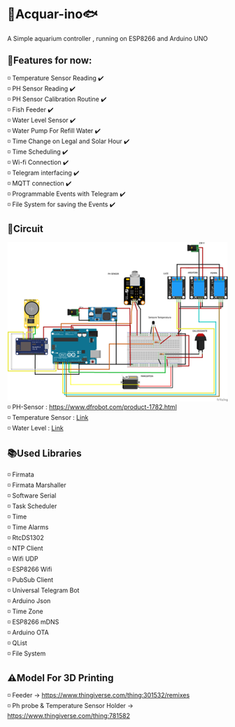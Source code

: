 # 🐠Acquar-ino🐟
<p> A Simple aquarium controller , running on ESP8266 and Arduino UNO </p>

## 📌Features for now:
<p> 
◽ Temperature Sensor Reading ✔️ <br>
◽ PH Sensor Reading ✔️ <br>
◽ PH Sensor Calibration Routine ✔️ <br>
◽ Fish Feeder ✔️ <br>
◽ Water Level Sensor ✔️ <br>
◽ Water Pump For Refill Water ✔️ <br>
◽ Time Change on Legal and Solar Hour ✔️ <br>
◽ Time Scheduling ✔️ <br>
◽ Wi-fi Connection ✔️ <br>
◽ Telegram interfacing ✔️ <br>
◽ MQTT connection ✔️ <br>
◽ Programmable Events with Telegram ✔️  <br>
◽ File System for saving the Events ✔️  <br>
</p>

## 🔋Circuit
![alt text](https://github.com/federico-zen/Acquar-ino/blob/master/docs/Acquar-ino_circuit.png?raw=true)
◽ PH-Sensor : https://www.dfrobot.com/product-1782.html  <br>
◽ Temperature Sensor : <a href="https://www.amazon.it/AZDelivery-Temperatura-Digitale-Impermeabile-Raspberry/dp/B07KNQJ3D7/ref=pd_sbs_3/258-1445769-0653769?pd_rd_w=WRlEz&pf_rd_p=b201e4be-369f-4da9-9b83-4841cbee07f5&pf_rd_r=VSFMY8JDQ194G8WM0432&pd_rd_r=2b9b32f0-2c41-42d7-bed7-8b5340562278&pd_rd_wg=P1rnZ&pd_rd_i=B07KNQJ3D7&th=1" > Link </a>  <br>
◽ Water Level : <a href="https://www.amazon.it/EHAO-galleggianti-ZP4510-dellacqua-verticali/dp/B01MTYPK9I/ref=sr_1_4?__mk_it_IT=%C3%85M%C3%85%C5%BD%C3%95%C3%91&dchild=1&keywords=livello+acqua+arduino&qid=1635252720&qsid=258-1445769-0653769&sr=8-4&sres=B07BP7B9TR%2CB07DJ5FZ31%2CB01MTYPK9I%2CB08TBC7LZ1%2CB0753DKS7W%2CB08D63B9PY%2CB07MHXGQ1B%2CB07FQ8CSC7%2CB07KZT8F6R%2CB07RX5MC7Y%2CB01186AXC4%2CB07J2R2B92%2CB07CP2GX9P%2CB08Z7NZYW3%2CB01MZG48OE%2CB06XRJ6XBJ%2CB07QK5R3PG%2CB08FDW7H18%2CB07ZMGW3QJ%2CB01N9JZ09S" > Link </a>  <br>

## 📚Used Libraries 
<p> 
◽ Firmata  <br>
◽ Firmata Marshaller  <br>
◽ Software Serial  <br>
◽ Task Scheduler  <br>
◽ Time  <br>
◽ Time Alarms  <br>
◽ RtcDS1302  <br>
◽ NTP Client  <br>
◽ Wifi UDP  <br>
◽ ESP8266 Wifi  <br>
◽ PubSub Client  <br>
◽ Universal Telegram Bot<br>
◽ Arduino Json  <br>
◽ Time Zone  <br>
◽ ESP8266 mDNS  <br>
◽ Arduino OTA  <br>
◽ QList  <br>
◽ File System  <br>
</p> 

## ⚠️Model For 3D Printing
◽ Feeder -> https://www.thingiverse.com/thing:301532/remixes <br>
◽ Ph probe & Temperature Sensor Holder -> https://www.thingiverse.com/thing:781582 <br>
